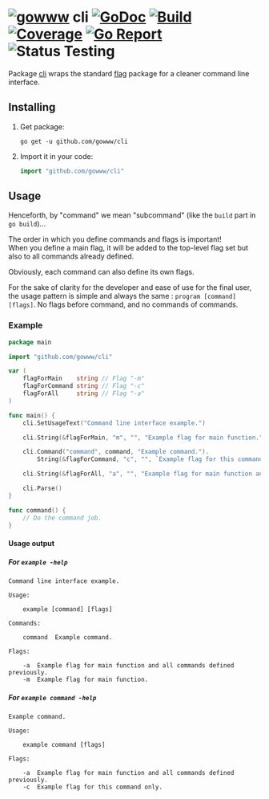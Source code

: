 # [![gowww](https://avatars.githubusercontent.com/u/18078923?s=20)](https://github.com/gowww) cli [![GoDoc](https://godoc.org/github.com/gowww/cli?status.svg)](https://godoc.org/github.com/gowww/cli) [![Build](https://travis-ci.org/gowww/cli.svg?branch=master)](https://travis-ci.org/gowww/cli) [![Coverage](https://coveralls.io/repos/github/gowww/cli/badge.svg?branch=master)](https://coveralls.io/github/gowww/cli?branch=master) [![Go Report](https://goreportcard.com/badge/github.com/gowww/cli)](https://goreportcard.com/report/github.com/gowww/cli) ![Status Testing](https://img.shields.io/badge/status-testing-orange.svg)

Package [cli](https://godoc.org/github.com/gowww/cli) wraps the standard [flag](https://golang.org/pkg/flag/) package for a cleaner command line interface.

## Installing

1. Get package:

	```Shell
	go get -u github.com/gowww/cli
	```

2. Import it in your code:

	```Go
	import "github.com/gowww/cli"
	```

## Usage

Henceforth, by "command" we mean "subcommand" (like the `build` part in `go build`)…

The order in which you define commands and flags is important!  
When you define a main flag, it will be added to the top-level flag set but also to all commands already defined.

Obviously, each command can also define its own flags.

For the sake of clarity for the developer and ease of use for the final user, the usage pattern is simple and always the same : `program [command] [flags]`. No flags before command, and no commands of commands.

### Example

```Go
package main

import "github.com/gowww/cli"

var (
	flagForMain    string // Flag "-m"
	flagForCommand string // Flag "-c"
	flagForAll     string // Flag "-a"
)

func main() {
	cli.SetUsageText("Command line interface example.")

	cli.String(&flagForMain, "m", "", "Example flag for main function.")

	cli.Command("command", command, "Example command.").
		String(&flagForCommand, "c", "", `Example flag for this command only.`)

	cli.String(&flagForAll, "a", "", "Example flag for main function and all commands defined previously.")

	cli.Parse()
}

func command() {
	// Do the command job.
}
```

#### Usage output

##### For `example -help`

```
Command line interface example.

Usage:

	example [command] [flags]

Commands:

	command  Example command.

Flags:

	-a  Example flag for main function and all commands defined previously.
	-m  Example flag for main function.
```

##### For `example command -help`

```
Example command.

Usage:

	example command [flags]

Flags:

	-a  Example flag for main function and all commands defined previously.
	-c  Example flag for this command only.
```
